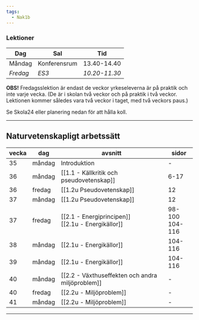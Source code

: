 ```yaml
---
tags:
  - Nak1b
---
```

### Lektioner

| Dag      | Sal          | Tid           |
| -------- | ------------ | ------------- |
| Måndag   | Konferensrum | 13.40-14.40   |
| *Fredag* | *ES3*        | *10.20-11.30* |

**OBS!** Fredagsslektion är endast de veckor yrkeseleverna är på praktik och inte varje vecka. (De är i skolan två veckor och på praktik i två veckor. Lektionen kommer således vara två veckor i taget, med två veckors paus.)

Se Skola24 eller planering nedan för att hålla koll.

---

## Naturvetenskapligt arbetssätt

| vecka | dag    | avsnitt                                              | sidor             |
| ----- | ------ | ---------------------------------------------------- | ----------------- |
| 35    | måndag | Introduktion                                         | -                 |
| 36    | måndag | [[1.1 - Källkritik och pseudovetenskap]]             | 6-17              |
| 36    | fredag | [[1.2u  Pseudovetenskap]]                            | 12                |
| 37    | måndag | [[1.2u  Pseudovetenskap]]                            | 12                |
| 37    | fredag | [[2.1 - Energiprincipen]]<br>[[2.1u - Energikällor]] | 98-100<br>104-116 |
| 38    | måndag | [[2.1u - Energikällor]]                              | 104-116           |
| 39    | måndag | [[2.1u - Energikällor]]                              | 104-116           |
| 40    | måndag | [[2.2 - Växthuseffekten och andra miljöproblem]]     | -                 |
| 40    | fredag | [[2.2u - Miljöproblem]]                              | -                 |
| 41    | måndag | [[2.2u - Miljöproblem]]                              | -                 |

---
